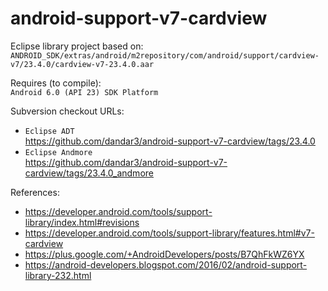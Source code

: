 android-support-v7-cardview
===========================

Eclipse library project based on:<br/>
`ANDROID_SDK/extras/android/m2repository/com/android/support/cardview-v7/23.4.0/cardview-v7-23.4.0.aar`

Requires (to compile):<br/>
`Android 6.0 (API 23) SDK Platform`

Subversion checkout URLs:<br/>
* `Eclipse ADT`<br/>
  https://github.com/dandar3/android-support-v7-cardview/tags/23.4.0
* `Eclipse Andmore`<br/>
  https://github.com/dandar3/android-support-v7-cardview/tags/23.4.0_andmore

References:<br/>
* https://developer.android.com/tools/support-library/index.html#revisions
* https://developer.android.com/tools/support-library/features.html#v7-cardview
* https://plus.google.com/+AndroidDevelopers/posts/B7QhFkWZ6YX
* https://android-developers.blogspot.com/2016/02/android-support-library-232.html